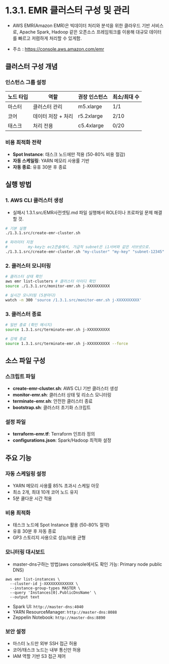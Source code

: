 # 1.3.1. EMR 클러스터 구성 및 관리
* AWS EMR(Amazon EMR)은 빅데이터 처리와 분석을 위한 클라우드 기반 서비스로, Apache Spark, Hadoop 같은 오픈소스 프레임워크를 이용해 대규모 데이터를 빠르고 저렴하게 처리할 수 있게함.

* 주소 : https://console.aws.amazon.com/emr


## 클러스터 구성 개념

### 인스턴스 그룹 설정
| 노드 타입 | 역할               | 권장 인스턴스 | 최소/최대 수 |
| --------- | ------------------ | ------------- | ------------ |
| 마스터    | 클러스터 관리      | m5.xlarge     | 1/1          |
| 코어      | 데이터 저장 + 처리 | r5.2xlarge    | 2/10         |
| 태스크    | 처리 전용          | c5.4xlarge    | 0/20         |

### 비용 최적화 전략
* **Spot Instance**: 태스크 노드에만 적용 (50-80% 비용 절감)
* **자동 스케일링**: YARN 메모리 사용률 기반
* **자동 종료**: 유휴 30분 후 종료

## 실행 방법

### 1. AWS CLI 클러스터 생성
* 실패시 1.3.1.src/EMR사전셋팅.md 파일 실행해서 ROLE이나 프로파일 문제 해결할 것.
```bash
# 기본 실행
./1.3.1.src/create-emr-cluster.sh

# 파라미터 지정
#         my-key는 ec2콘솔에서, 가급적 subnet은 i1서버와 같은 서브넷으로.
./1.3.1.src/create-emr-cluster.sh "my-cluster" "my-key" "subnet-12345" "$(cat ~/BUCKET_NAME)"
```

### 2. 클러스터 모니터링
```bash
# 클러스터 상태 확인
aws emr list-clusters # 클러스터 아이디 확인
source ./1.3.1.src/monitor-emr.sh j-XXXXXXXXXX

# 실시간 모니터링 (5분마다)
watch -n 300 'source /1.3.1.src/monitor-emr.sh j-XXXXXXXXXX'
```

### 3. 클러스터 종료
```bash
# 일반 종료 (확인 메시지)
source 1.3.1.src/terminate-emr.sh j-XXXXXXXXXX

# 강제 종료
source 1.3.1.src/terminate-emr.sh j-XXXXXXXXXX --force
```

## 소스 파일 구성

### 스크립트 파일
* **create-emr-cluster.sh**: AWS CLI 기반 클러스터 생성
* **monitor-emr.sh**: 클러스터 상태 및 리소스 모니터링 
* **terminate-emr.sh**: 안전한 클러스터 종료
* **bootstrap.sh**: 클러스터 초기화 스크립트

### 설정 파일
* **terraform-emr.tf**: Terraform 인프라 정의
* **configurations.json**: Spark/Hadoop 최적화 설정


## 주요 기능

### 자동 스케일링 설정
* YARN 메모리 사용률 85% 초과시 스케일 아웃
* 최소 2개, 최대 10개 코어 노드 유지
* 5분 쿨다운 시간 적용

### 비용 최적화
* 태스크 노드에 Spot Instance 활용 (50-80% 절약)
* 유휴 30분 후 자동 종료
* GP3 스토리지 사용으로 성능/비용 균형

### 모니터링 대시보드
* master-dns구하는 방법(aws console에서도 확인 가능: Primary node public DNS)
```
aws emr list-instances \
  --cluster-id j-XXXXXXXXXXXXX \
  --instance-group-types MASTER \
  --query 'Instances[0].PublicDnsName' \
  --output text
```
* Spark UI: `http://master-dns:4040`
* YARN ResourceManager: `http://master-dns:8088`
* Zeppelin Notebook: `http://master-dns:8890`

### 보안 설정
* 마스터 노드만 외부 SSH 접근 허용
* 코어/태스크 노드는 내부 통신만 허용
* IAM 역할 기반 S3 접근 제어
